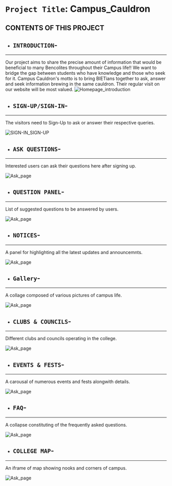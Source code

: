 # `Project Title`: Campus_Cauldron

CONTENTS OF THIS PROJECT
---------------------

 * ## `INTRODUCTION`-
------------
Our project aims to share the precise amount of information that would be beneficial to many Bencolites throughout their Campus life!!
We want to bridge the gap between students who have knowledge and those who seek for it.
Campus Cauldron's motto is to bring BIETians together to ask, answer and seek information brewing in the same cauldron. Their regular visit on our website will be most valued.
  ![Homepage_introduction](/Snapshots/Introshot.png "Introduction")

 * ## `SIGN-UP/SIGN-IN`-
------------
The visitors need to Sign-Up to ask or answer their respective queries. 

![SIGN-IN_SIGN-UP](/Snapshots/Sign-up_shot.png "Sign-up to ask")


 * ## `ASK QUESTIONS`-
------------
Interested users can ask their questions here after signing up.

![Ask_page](/Snapshots/Askshot.png "Ask your questions")


 * ## `QUESTION PANEL`-
------------
List of suggested questions to be answered by users.
 
![Ask_page](/Snapshots/Askshot.png "Ask your questions")
  
  
 * ## `NOTICES`-
------------
A panel for highlighting all the latest updates and announcemnts.
 
![Ask_page](/Snapshots/Askshot.png "Ask your questions")
 
 
 * ## `Gallery`-
------------
A collage composed of various pictures of campus life.
 
![Ask_page](/Snapshots/Askshot.png "Ask your questions")
 
 
 * ## `CLUBS & COUNCILS`-
------------
Different clubs and councils operating in the college.

![Ask_page](/Snapshots/Askshot.png "Ask your questions")


 * ## `EVENTS & FESTS`-
------------
A carousal of numerous events and fests alongwith details.

![Ask_page](/Snapshots/Askshot.png "Ask your questions")
 
 
 * ## `FAQ`-
 ------------
 A collapse constituting of the frequently asked questions.
 
 ![Ask_page](/Snapshots/Askshot.png "Ask your questions")
 
 
 * ## `COLLEGE MAP`-
------------
An iframe of map showing nooks and corners of campus.

![Ask_page](/Snapshots/Askshot.png "Ask your questions")
 
